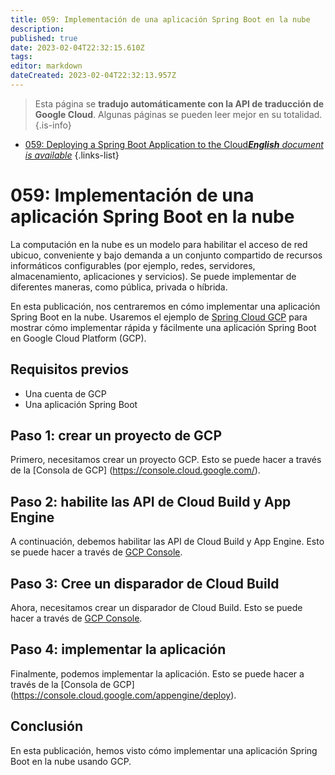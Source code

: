 ```yaml
---
title: 059: Implementación de una aplicación Spring Boot en la nube
description: 
published: true
date: 2023-02-04T22:32:15.610Z
tags: 
editor: markdown
dateCreated: 2023-02-04T22:32:13.957Z
---
```


> Esta página se **tradujo automáticamente con la API de traducción de Google Cloud**.
Algunas páginas se pueden leer mejor en su totalidad.{.is-info}



- [059: Deploying a Spring Boot Application to the Cloud***English** document is available*](/en/Knowledge-base/Spring-Boot/Learning/059-deploying-a-spring-boot-application-to-the-cloud)
{.links-list}


# 059: Implementación de una aplicación Spring Boot en la nube

La computación en la nube es un modelo para habilitar el acceso de red ubicuo, conveniente y bajo demanda a un conjunto compartido de recursos informáticos configurables (por ejemplo, redes, servidores, almacenamiento, aplicaciones y servicios). Se puede implementar de diferentes maneras, como pública, privada o híbrida.

En esta publicación, nos centraremos en cómo implementar una aplicación Spring Boot en la nube. Usaremos el ejemplo de [Spring Cloud GCP](https://spring.io/projects/spring-cloud-gcp) para mostrar cómo implementar rápida y fácilmente una aplicación Spring Boot en Google Cloud Platform (GCP).

## Requisitos previos

- Una cuenta de GCP
- Una aplicación Spring Boot

## Paso 1: crear un proyecto de GCP

Primero, necesitamos crear un proyecto GCP. Esto se puede hacer a través de la [Consola de GCP] (https://console.cloud.google.com/).

## Paso 2: habilite las API de Cloud Build y App Engine

A continuación, debemos habilitar las API de Cloud Build y App Engine. Esto se puede hacer a través de [GCP Console](https://console.cloud.google.com/apis/dashboard).

## Paso 3: Cree un disparador de Cloud Build

Ahora, necesitamos crear un disparador de Cloud Build. Esto se puede hacer a través de [GCP Console](https://console.cloud.google.com/cloud-build/triggers).

## Paso 4: implementar la aplicación

Finalmente, podemos implementar la aplicación. Esto se puede hacer a través de la [Consola de GCP] (https://console.cloud.google.com/appengine/deploy).

## Conclusión

En esta publicación, hemos visto cómo implementar una aplicación Spring Boot en la nube usando GCP.